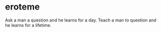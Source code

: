 # eroteme
Ask a man a question and he learns for a day. Teach a man to question and he learns for a lifetime.
